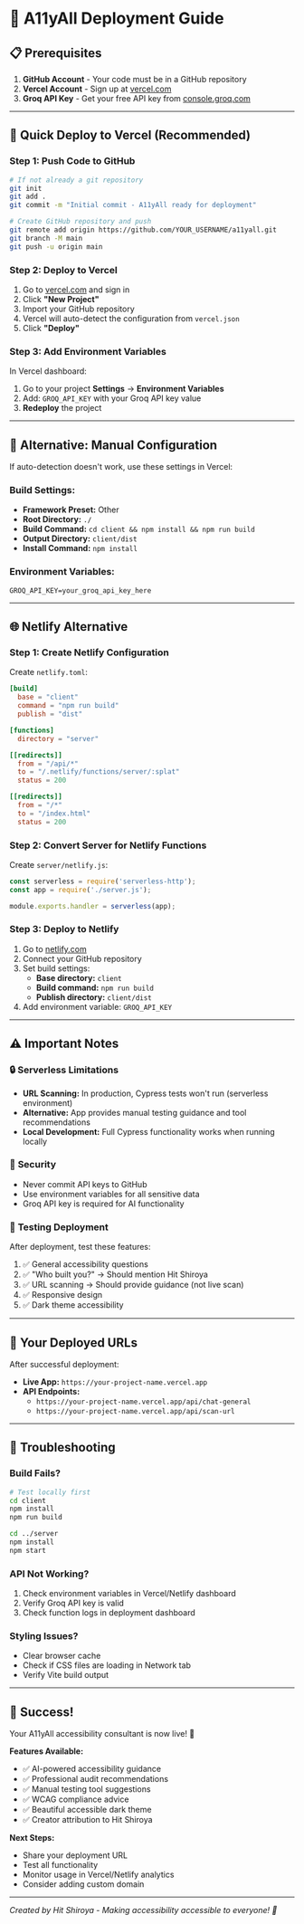 # 🚀 A11yAll Deployment Guide

## 📋 Prerequisites

1. **GitHub Account** - Your code must be in a GitHub repository
2. **Vercel Account** - Sign up at [vercel.com](https://vercel.com)
3. **Groq API Key** - Get your free API key from [console.groq.com](https://console.groq.com)

---

## 🎯 Quick Deploy to Vercel (Recommended)

### Step 1: Push Code to GitHub
```bash
# If not already a git repository
git init
git add .
git commit -m "Initial commit - A11yAll ready for deployment"

# Create GitHub repository and push
git remote add origin https://github.com/YOUR_USERNAME/a11yall.git
git branch -M main
git push -u origin main
```

### Step 2: Deploy to Vercel
1. Go to [vercel.com](https://vercel.com) and sign in
2. Click **"New Project"**
3. Import your GitHub repository
4. Vercel will auto-detect the configuration from `vercel.json`
5. Click **"Deploy"**

### Step 3: Add Environment Variables
In Vercel dashboard:
1. Go to your project **Settings** → **Environment Variables**
2. Add: `GROQ_API_KEY` with your Groq API key value
3. **Redeploy** the project

---

## 🔧 Alternative: Manual Configuration

If auto-detection doesn't work, use these settings in Vercel:

### Build Settings:
- **Framework Preset:** Other
- **Root Directory:** `./`
- **Build Command:** `cd client && npm install && npm run build`
- **Output Directory:** `client/dist`
- **Install Command:** `npm install`

### Environment Variables:
```
GROQ_API_KEY=your_groq_api_key_here
```

---

## 🌐 Netlify Alternative

### Step 1: Create Netlify Configuration
Create `netlify.toml`:
```toml
[build]
  base = "client"
  command = "npm run build"
  publish = "dist"

[functions]
  directory = "server"

[[redirects]]
  from = "/api/*"
  to = "/.netlify/functions/server/:splat"
  status = 200

[[redirects]]
  from = "/*"
  to = "/index.html"
  status = 200
```

### Step 2: Convert Server for Netlify Functions
Create `server/netlify.js`:
```javascript
const serverless = require('serverless-http');
const app = require('./server.js');

module.exports.handler = serverless(app);
```

### Step 3: Deploy to Netlify
1. Go to [netlify.com](https://netlify.com)
2. Connect your GitHub repository
3. Set build settings:
   - **Base directory:** `client`
   - **Build command:** `npm run build`
   - **Publish directory:** `client/dist`
4. Add environment variable: `GROQ_API_KEY`

---

## ⚠️ Important Notes

### 🔒 **Serverless Limitations**
- **URL Scanning:** In production, Cypress tests won't run (serverless environment)
- **Alternative:** App provides manual testing guidance and tool recommendations
- **Local Development:** Full Cypress functionality works when running locally

### 🔑 **Security**
- Never commit API keys to GitHub
- Use environment variables for all sensitive data
- Groq API key is required for AI functionality

### 🧪 **Testing Deployment**
After deployment, test these features:
1. ✅ General accessibility questions
2. ✅ "Who built you?" → Should mention Hit Shiroya
3. ✅ URL scanning → Should provide guidance (not live scan)
4. ✅ Responsive design
5. ✅ Dark theme accessibility

---

## 🎯 Your Deployed URLs

After successful deployment:
- **Live App:** `https://your-project-name.vercel.app`
- **API Endpoints:** 
  - `https://your-project-name.vercel.app/api/chat-general`
  - `https://your-project-name.vercel.app/api/scan-url`

---

## 🐛 Troubleshooting

### Build Fails?
```bash
# Test locally first
cd client
npm install
npm run build

cd ../server
npm install
npm start
```

### API Not Working?
1. Check environment variables in Vercel/Netlify dashboard
2. Verify Groq API key is valid
3. Check function logs in deployment dashboard

### Styling Issues?
- Clear browser cache
- Check if CSS files are loading in Network tab
- Verify Vite build output

---

## 🚀 Success!

Your A11yAll accessibility consultant is now live! 🎉

**Features Available:**
- ✅ AI-powered accessibility guidance
- ✅ Professional audit recommendations  
- ✅ Manual testing tool suggestions
- ✅ WCAG compliance advice
- ✅ Beautiful accessible dark theme
- ✅ Creator attribution to Hit Shiroya

**Next Steps:**
- Share your deployment URL
- Test all functionality
- Monitor usage in Vercel/Netlify analytics
- Consider adding custom domain

---

*Created by Hit Shiroya - Making accessibility accessible to everyone! 🌟* 